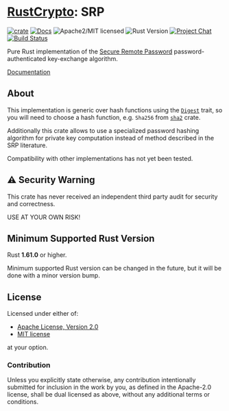 # [RustCrypto]: SRP

[![crate][crate-image]][crate-link]
[![Docs][docs-image]][docs-link]
![Apache2/MIT licensed][license-image]
![Rust Version][rustc-image]
[![Project Chat][chat-image]][chat-link]
[![Build Status][build-image]][build-link]

Pure Rust implementation of the [Secure Remote Password] password-authenticated
key-exchange algorithm.

[Documentation][docs-link]

## About

This implementation is generic over hash functions using the [`Digest`] trait,
so you will need to choose a hash  function, e.g. `Sha256` from [`sha2`] crate.

Additionally this crate allows to use a specialized password hashing
algorithm for private key computation instead of method described in the
SRP literature.

Compatibility with other implementations has not yet been tested.

## ⚠️ Security Warning

This crate has never received an independent third party audit for security and
correctness.

USE AT YOUR OWN RISK!

## Minimum Supported Rust Version

Rust **1.61.0** or higher.

Minimum supported Rust version can be changed in the future, but it will be
done with a minor version bump.

## License

Licensed under either of:

 * [Apache License, Version 2.0](http://www.apache.org/licenses/LICENSE-2.0)
 * [MIT license](http://opensource.org/licenses/MIT)

at your option.

### Contribution

Unless you explicitly state otherwise, any contribution intentionally submitted
for inclusion in the work by you, as defined in the Apache-2.0 license, shall be
dual licensed as above, without any additional terms or conditions.

[//]: # (badges)

[crate-image]: https://img.shields.io/crates/v/srp.svg
[crate-link]: https://crates.io/crates/srp
[docs-image]: https://docs.rs/srp/badge.svg
[docs-link]: https://docs.rs/srp/
[license-image]: https://img.shields.io/badge/license-Apache2.0/MIT-blue.svg
[rustc-image]: https://img.shields.io/badge/rustc-1.60+-blue.svg
[chat-image]: https://img.shields.io/badge/zulip-join_chat-blue.svg
[chat-link]: https://rustcrypto.zulipchat.com/#narrow/stream/260045-PAKEs
[build-image]: https://github.com/RustCrypto/PAKEs/actions/workflows/srp.yml/badge.svg
[build-link]: https://github.com/RustCrypto/PAKEs/actions/workflows/srp.yml

[//]: # (general links)

[RustCrypto]: https://github.com/RustCrypto
[Secure Remote Password]: https://en.wikipedia.org/wiki/Secure_Remote_Password_protocol
[`Digest`]: https://docs.rs/digest
[`sha2`]: https://crates.io/crates/sha2
